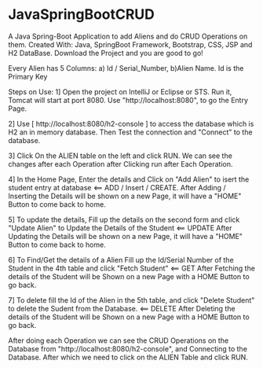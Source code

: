 # JavaSpringBootCRUD
A Java Spring-Boot Application to add Aliens and do CRUD Operations on them.
Created With: Java, SpringBoot Framework, Bootstrap, CSS, JSP and H2 DataBase.
Download the Project and you are good to go!

Every Alien has 5 Columns: a) Id / Serial_Number, b)Alien Name. Id is the Primary Key

Steps on Use: 1] Open the project on IntelliJ or Eclipse or STS. Run it, Tomcat will start at port 8080. Use "http://localhost:8080", to go the Entry Page.

2] Use [ http://localhost:8080/h2-console ] to access the database which is H2 an in memory database. Then Test the connection and "Connect" to the database.

3] Click On the ALIEN table on the left and click RUN. We can see the changes after each Operation after Clicking run after Each Operation.

4] In the Home Page, Enter the details and Click on "Add Alien" to isert the student entry at database <== ADD / Insert / CREATE. After Adding / Inserting the Details will be shown on a new Page, it will have a "HOME" Button to come back to home.

5] To update the details, Fill up the details on the second form and click "Update Alien" to Update the Details of the Student <== UPDATE After Updating the Details will be shown on a new Page, it will have a "HOME" Button to come back to home.

6] To Find/Get the details of a Alien Fill up the Id/Serial Number of the Student in the 4th table and click "Fetch Student" <== GET After Fetching the details of the Student will be Shown on a new Page with a HOME Button to go back.

7] To delete fill the Id of the Alien in the 5th table, and click "Delete Student" to delete the Sudent from the Database. <== DELETE After Deleting the details of the Student will be Shown on a new Page with a HOME Button to go back.

After doing each Operation we can see the CRUD Operations on the Database from "http://localhost:8080/h2-console", and Connecting to the Database. After which we need to click on the ALIEN Table and click RUN.
